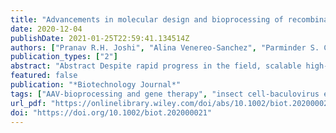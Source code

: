 ```yaml
---
title: "Advancements in molecular design and bioprocessing of recombinant adeno-associated virus gene delivery vectors using the insect-cell baculovirus expression platform"
date: 2020-12-04
publishDate: 2021-01-25T22:59:41.134514Z
authors: ["Pranav R.H. Joshi", "Alina Venereo-Sanchez", "Parminder S. Chahal", "Amine A. Kamen"]
publication_types: ["2"]
abstract: "Abstract Despite rapid progress in the field, scalable high-yield production of adeno-associated virus (AAV) is still one of the critical bottlenecks the manufacturing sector is facing. The insect cell-baculovirus expression vector system (IC-BEVS) has emerged as a mainstream platform for the scalable production of recombinant proteins with clinically approved products for human use. In this review, we provide a detailed overview of the advancements in IC-BEVS for rAAV production. Since the first report of baculovirus-induced production of rAAV vector in insect cells in 2002, this platform has undergone significant improvements, including enhanced stability of Bac-vector expression and a reduced number of baculovirus-coinfections. The latter streamlining strategy led to the eventual development of the Two-Bac, One-Bac, and Mono-Bac systems. The one baculovirus system consisting of an inducible packaging insect cell line was further improved to enhance the AAV vector quality and potency. In parallel, the implementation of advanced manufacturing approaches and control of critical processing parameters have demonstrated promising results with process validation in large-scale bioreactor runs. Moreover, optimization of the molecular design of vectors to enable higher cell-specific yields of functional AAV particles combined with bioprocess intensification strategies may also contribute to addressing current and future manufacturing challenges."
featured: false
publication: "*Biotechnology Journal*"
tags: ["AAV-bioprocessing and gene therapy", "insect cell-baculovirus expression vector system", "One-Bac", "Three-Bac", "Two-Bac"]
url_pdf: "https://onlinelibrary.wiley.com/doi/abs/10.1002/biot.202000021"
doi: "https://doi.org/10.1002/biot.202000021"
---
```


